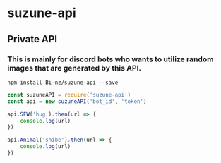 # suzune-api
## Private API

### This is mainly for discord bots who wants to utilize random images that are generated by this API.

```
npm install Bi-nz/suzune-api --save
```

```js
const suzuneAPI = require('suzune-api')
const api = new suzuneAPI('bot_id', 'token')

api.SFW('hug').then(url => {
    console.log(url)
})

api.Animal('shibe').then(url => {
    console.log(url)
})
```
